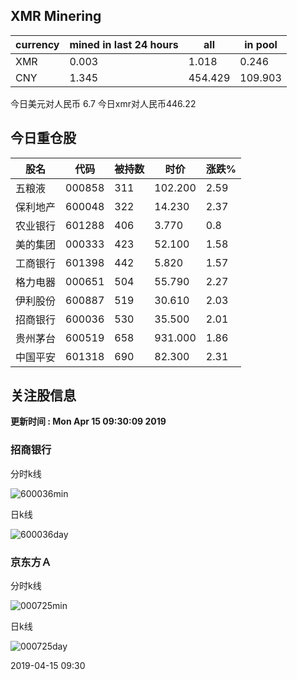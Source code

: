 ## XMR Minering

|currency|mined in last 24 hours|all|in pool|
|---|---|---|---|
|XMR|0.003|1.018|0.246|
|CNY|1.345|454.429|109.903|

今日美元对人民币 6.7	今日xmr对人民币446.22


## 今日重仓股 

|股名|代码|被持数|时价|涨跌%|
|---|---|---|---|---|
|五粮液|000858|311|102.200|2.59|
|保利地产|600048|322|14.230|2.37|
|农业银行|601288|406|3.770|0.8|
|美的集团|000333|423|52.100|1.58|
|工商银行|601398|442|5.820|1.57|
|格力电器|000651|504|55.790|2.27|
|伊利股份|600887|519|30.610|2.03|
|招商银行|600036|530|35.500|2.01|
|贵州茅台|600519|658|931.000|1.86|
|中国平安|601318|690|82.300|2.31|

## 关注股信息
**更新时间 : Mon Apr 15 09:30:09 2019**
### 招商银行 
分时k线

![600036min](http://image.sinajs.cn/newchart/min/n/sh600036.gif)

日k线

![600036day](http://image.sinajs.cn/newchart/daily/n/sh600036.gif)

### 京东方Ａ 
分时k线

![000725min](http://image.sinajs.cn/newchart/min/n/sz000725.gif)

日k线

![000725day](http://image.sinajs.cn/newchart/daily/n/sz000725.gif)

2019-04-15 09:30